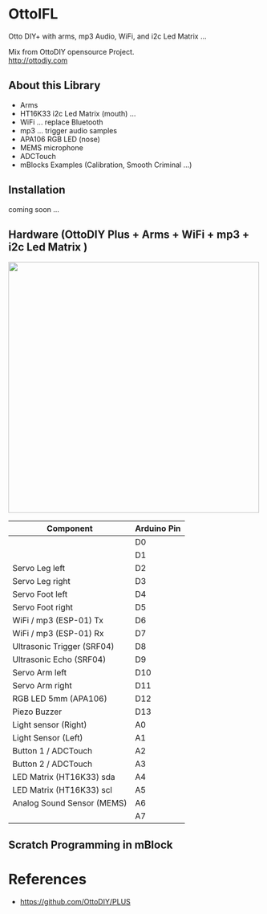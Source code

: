 # OttoIFL
Otto DIY+ with arms, mp3 Audio, WiFi, and i2c Led Matrix ...

Mix from OttoDIY opensource Project.  
http://ottodiy.com 

## About this Library
- Arms
- HT16K33 i2c Led Matrix (mouth) ... 
- WiFi ... replace Bluetooth 
- mp3 ... trigger audio samples
- APA106 RGB LED (nose)
- MEMS microphone
- ADCTouch
- mBlocks Examples (Calibration, Smooth Criminal ...)

## Installation
coming soon ...

## Hardware (OttoDIY Plus + Arms + WiFi + mp3 + i2c Led Matrix )
<img src="https://github.com/sfranzyshen/OttoIFL/blob/master/media/connection.png" width="500" align="center">

 |  Component                    | Arduino Pin |
 | --- | --- |
 |                               | D0          |
 |                               | D1          |
 |  Servo Leg left               | D2          |
 |  Servo Leg right              | D3          |
 |  Servo Foot left              | D4          |
 |  Servo Foot right             | D5          |
 |  WiFi / mp3 (ESP-01)    Tx    | D6          |
 |  WiFi / mp3 (ESP-01)    Rx    | D7          |
 |  Ultrasonic Trigger (SRF04)   | D8          |
 |  Ultrasonic Echo (SRF04)      | D9          |
 |  Servo Arm left               | D10         |
 |  Servo Arm right              | D11         |
 |  RGB LED  5mm (APA106)        | D12         |
 |  Piezo Buzzer                 | D13         |
 |  Light sensor (Right)         | A0          |
 |  Light Sensor (Left)          | A1          |
 |  Button 1 / ADCTouch          | A2          |
 |  Button 2 / ADCTouch          | A3          |
 |  LED Matrix (HT16K33)  sda    | A4          |
 |  LED Matrix (HT16K33)  scl    | A5          |
 |  Analog Sound Sensor (MEMS)   | A6          |
 |                               | A7          |
## Scratch Programming in mBlock 

# References
- https://github.com/OttoDIY/PLUS
